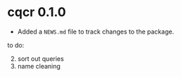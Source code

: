 # cqcr 0.1.0

* Added a `NEWS.md` file to track changes to the package.


to do:  

2. sort out queries
3. name cleaning
